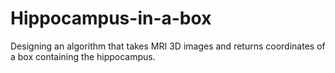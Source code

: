 # Hippocampus-in-a-box
Designing an algorithm that takes MRI 3D images and returns coordinates of a box containing the hippocampus.
